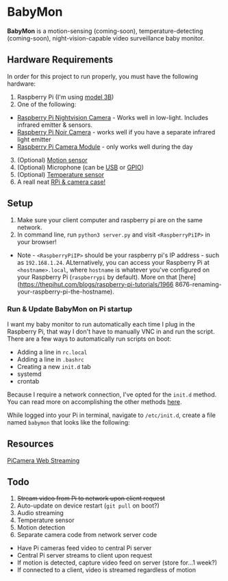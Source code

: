# BabyMon
**BabyMon** is a motion-sensing (coming-soon), temperature-detecting (coming-soon), night-vision-capable video surveillance baby monitor.

## Hardware Requirements
In order for this project to run properly, you must have the following hardware:
1. Raspberry Pi (I'm using [model 3B](https://www.adafruit.com/product/3775))
2. One of the following:
- [Raspberry Pi Nightvision Camera](https://www.amazon.com/gp/product/B0759GYR51/ref=ppx_yo_dt_b_asin_title_o00_s00?ie=UTF8&psc=1) - Works well in low-light. Includes infrared emitter & sensors.
- [Raspberry Pi Noir Camera](https://www.amazon.com/Raspberry-Pi-Camera-Module-1080P30/dp/B071WP53K7/ref=sr_1_2_sspa?crid=24AXW3MYYS8ZQ&keywords=raspberry+pi+noir+camera&qid=1562121436&s=electronics&sprefix=raspberry+pi+Noir+Cam%2Cmobile%2C135&sr=1-2-spons&psc=1) - works well if you have a separate infrared light emitter
- [Raspberry Pi Camera Module](https://www.amazon.com/Raspberry-Pi-Camera-Module-Megapixel/dp/B01ER2SKFS) - only works well during the day
3. (Optional) [Motion sensor](https://www.gearbest.com/development-boards/pp_70386.html)
4. (Optional) Microphone (can be [USB](https://www.adafruit.com/product/3367) or [GPIO](https://www.amazon.com/Adafruit-Electret-Microphone-Amplifier-MAX9814/dp/B00SLYAI9K))
5. (Optional) [Temperature sensor](https://www.amazon.com/Gowoops-Temperature-Humidity-Measurement-Raspberry/dp/B073F472JL)
6. A reall neat [RPi & camera case!](https://smarticase.com/collections/all/products/smartipi-kit-3?variant=4366898177)

## Setup
1. Make sure your client computer and raspberry pi are on the same network.
2. In command line, run `python3 server.py` and visit `<RaspberryPiIP>` in your browser!
* Note - `<RaspberryPiIP>` should be your raspberry pi's IP address - such as `192.168.1.24`. ALternatively, you can access your Raspberry Pi at `<hostname>.local`, where `hostname` is whatever you've configured on your Raspberry Pi (`raspberrypi` by default). More on that [here](https://thepihut.com/blogs/raspberry-pi-tutorials/1966 8676-renaming-your-raspberry-pi-the-hostname).

### Run & Update BabyMon on Pi startup
I want my baby monitor to run automatically each time I plug in the Raspberry Pi, that way I don't have to manually VNC in and run the script. There are a few ways to automatically run scripts on boot:
- Adding a line in `rc.local`
- Adding a line in `.bashrc`
- Creating a new `init.d` tab
- systemd
- crontab

Because I require a network connection, I've opted for the `init.d` method. You can read more on accomplishing the other methods [here](https://www.dexterindustries.com/howto/run-a-program-on-your-raspberry-pi-at-startup/).

While logged into your Pi in terminal, navigate to `/etc/init.d`, create a file named `babymon` that looks like the following:

## Resources
[PiCamera Web Streaming](https://picamera.readthedocs.io/en/release-1.13/recipes2.html#web-streaming)

## Todo
1. ~~Stream video from Pi to network upon client request~~
2. Auto-update on device restart (`git pull` on boot?)
3. Audio streaming
4. Temperature sensor
5. Motion detection
6. Separate camera code from network server code
+ Have Pi cameras feed video to central Pi server
+ Central Pi server streams to client upon request
+ If motion is detected, capture video feed on server (store for...1 week?)
+ If connected to a client, video is streamed regardless of motion